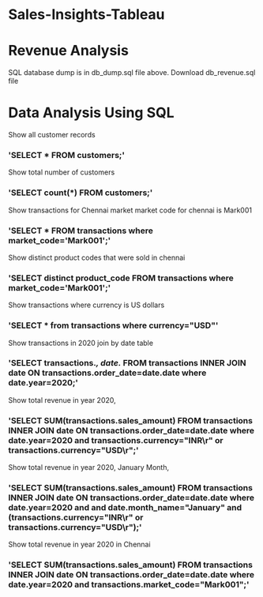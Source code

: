 # Sales-Insights-Tableau

# Revenue Analysis

SQL database dump is in db_dump.sql file above. Download db_revenue.sql file

# Data Analysis Using SQL

Show all customer records
### 'SELECT * FROM customers;'

Show total number of customers
### 'SELECT count(*) FROM customers;'

Show transactions for Chennai market market code for chennai is Mark001
### 'SELECT * FROM transactions where market_code='Mark001';'

Show distinct product codes that were sold in chennai
### 'SELECT distinct product_code FROM transactions where market_code='Mark001';'

Show transactions where currency is US dollars
### 'SELECT * from transactions where currency="USD"'

Show transactions in 2020 join by date table
### 'SELECT transactions.*, date.* FROM transactions INNER JOIN date ON transactions.order_date=date.date where date.year=2020;'

Show total revenue in year 2020,

### 'SELECT SUM(transactions.sales_amount) FROM transactions INNER JOIN date ON transactions.order_date=date.date where date.year=2020 and transactions.currency="INR\r" or transactions.currency="USD\r";'

Show total revenue in year 2020, January Month,

### 'SELECT SUM(transactions.sales_amount) FROM transactions INNER JOIN date ON transactions.order_date=date.date where date.year=2020 and and date.month_name="January" and (transactions.currency="INR\r" or transactions.currency="USD\r");'

Show total revenue in year 2020 in Chennai

### 'SELECT SUM(transactions.sales_amount) FROM transactions INNER JOIN date ON transactions.order_date=date.date where date.year=2020 and transactions.market_code="Mark001";'